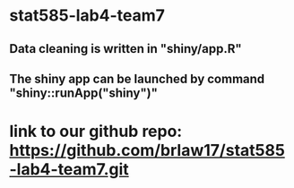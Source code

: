 # stat585-lab4-team7

## Data cleaning is written in "shiny/app.R"
## The shiny app can be launched by command "shiny::runApp("shiny")"

# link to our github repo: https://github.com/brlaw17/stat585-lab4-team7.git

